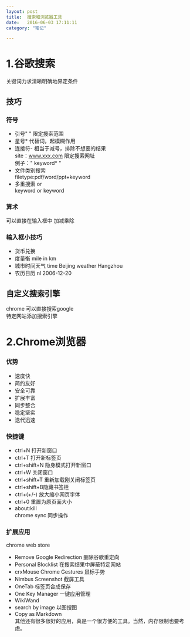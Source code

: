 ```yaml
---
layout: post   
title:  搜索和浏览器工具  
date:   2016-06-03 17:11:11  
category: "笔记"

---
```

# 1.谷歌搜索
关键词力求清晰明确地界定条件      
## 技巧  
### 符号  
* 引号" " 限定搜索范围  
* 星号*   代替词，起模糊作用  
* 连接符- 相当于减号，排除不想要的结果     
  site：www.xxx.com 限定搜索网址  
  例子：" keyword* " 
* 文件类别搜索   
  filetype:pdf/word/ppt+keyword  
* 多重搜索 or  
  keyword or keyword  

### 算术  
  可以直接在输入框中 加减乘除
### 输入框小技巧
* 货币兑换 
* 度量衡   mile in km
* 城市时间天气  time Beijing  weather Hangzhou
* 农历日历 nl 2006-12-20  
## 自定义搜索引擎  
chrome 可以直接搜索google  
特定网站添加搜索引擎  
# 2.Chrome浏览器  
### 优势
* 速度快  
* 简约友好  
* 安全可靠
* 扩展丰富
* 同步整合
* 稳定坚实
* 迭代迅速
### 快捷键
* ctrl+N 打开新窗口
* ctrl+T 打开新标签页
* ctrl+shift+N 隐身模式打开新窗口
* ctrl+W 关闭窗口
* ctrl+shift+T 重新加载刚关闭标签页
* ctrl+shift+B隐藏书签栏
* ctrl+(+/-) 放大缩小网页字体
* ctrl+0 重置为原页面大小
* about:kill  
chrome sync 同步操作
### 扩展应用
chrome web store 
* Remove Google Redirection 删除谷歌重定向  
* Personal Blocklist 在搜索结果中屏蔽特定网站  
* crxMouse Chrome Gestures 鼠标手势
* Nimbus Screenshot 截屏工具
* OneTab 标签页合成保存
* One Key Manager 一键应用管理
* WikiWand
* search by image 以图搜图 
* Copy as Markdown  
其他还有很多很好的应用，真是一个很方便的工具。当然，内存限制也要考虑。
